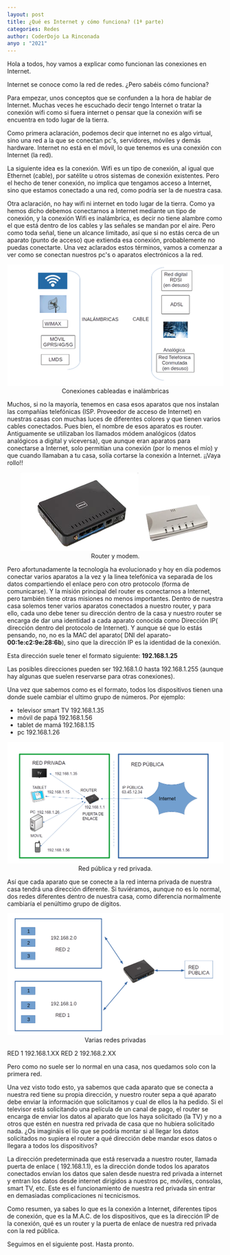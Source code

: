```yaml
---
layout: post
title: ¿Qué es Internet y cómo funciona? (1ª parte)
categories: Redes
author: CoderDojo La Rinconada
anyo : "2021"
---
```


Hola a todos, hoy vamos a explicar como funcionan las conexiones en Internet.

Internet se conoce como la red de redes. ¿Pero sabéis cómo funciona?

Para empezar, unos conceptos que se confunden a la hora de hablar de Internet. Muchas veces he escuchado decir tengo Internet o tratar la conexión wifi como si fuera internet o pensar que la conexión wifi se encuentra en todo lugar de la tierra.

Como primera aclaración, podemos decir que internet no es algo virtual, sino una red a la que se conectan pc's, servidores, móviles y demás hardware. Internet no está en el móvil, lo que tenemos es una conexión con Internet (la red).

La siguiente idea es la conexión. Wifi es un tipo de conexión, al igual que Ethernet (cable), por satélite u otros sistemas de conexión existentes. Pero el hecho de tener conexión, no implica que tengamos acceso a Internet, sino que estamos conectado a una red, como podría ser la de nuestra casa.

Otra aclaración, no hay wifi ni internet en todo lugar de la tierra. Como ya hemos dicho debemos conectarnos a Internet mediante un tipo de conexión, y la conexión Wifi es inalámbrica, es decir no tiene alambre como el que está dentro de los cables y las señales se mandan por el aire. Pero como toda señal, tiene un alcance limitado, así que si no estás cerca de un aparato (punto de acceso) que extienda esa conexión, probablemente no puedas conectarte.
Una vez aclarados estos términos, vamos a comenzar a ver como se conectan nuestros pc's o aparatos electrónicos a la red. 

<span style="display:block;text-align:center">![conexion]<br>Conexiones cableadas e inalámbricas</span>

Muchos, si no la mayoría, tenemos en casa esos aparatos que nos instalan las compañías telefónicas (ISP. Proveedor de acceso de Internet) en nuestras casas con muchas luces de diferentes colores y que tienen varios cables conectados. Pues bien, el nombre de esos aparatos es router. Antiguamente se utilizaban los llamados módem analógicos (datos analógicos a digital y viceversa), que aunque eran aparatos para conectarse a Internet, solo permitían una conexión (por lo menos el mío) y que cuando llamaban a tu casa, solía cortarse la conexión a Internet. ¡¡Vaya rollo!!

<span style="display:block;text-align:center">![router]![modem]<br>Router y modem.</span>

Pero afortunadamente la tecnología ha evolucionado y hoy en día podemos conectar varios aparatos a la vez y la linea telefónica va separada de los datos compartiendo el enlace pero con otro protocolo (forma de comunicarse).
Y la misión principal del router es conectarnos a Internet, pero también tiene otras misiones no menos importantes. Dentro de nuestra casa solemos tener varios aparatos conectados a nuestro router, y para ello, cada uno debe tener su dirección dentro de la casa y nuestro router se encarga de dar una identidad a cada aparato conocida como Dirección IP( dirección dentro del protocolo de Internet). Y aunque sé que lo estás pensando, no, no es la MAC del aparato( DNI del aparato-**00:1e:c2:9e:28:6b**), sino que la dirección IP es la identidad de la conexión. 

Esta dirección suele tener el formato siguiente:   **192.168.1.25** 

Las posibles direcciones pueden ser 192.168.1.0 hasta 192.168.1.255 (aunque hay algunas que suelen reservarse para otras conexiones).

Una vez que sabemos como es el formato, todos los dispositivos tienen una donde suele cambiar el ultimo grupo de números. Por ejemplo:

* televisor smart TV 192.168.1.35
* móvil de papá 192.168.1.56
* tablet de mamá 192.168.1.15
* pc 192.168.1.26


<span style="display:block;text-align:center">![red]<br>Red pública y red privada.</span>

Así que cada aparato que se conecte a la red interna privada de nuestra casa tendrá una dirección diferente. Si tuviéramos, aunque no es lo normal, dos redes diferentes dentro de nuestra casa, como diferencia normalmente cambiaría el penúltimo grupo de dígitos.

<span style="display:block;text-align:center">![redes]<br>Varias redes privadas</span>

RED 1 192.168.1.XX
RED 2 192.168.2.XX


Pero como no suele ser lo normal en una casa, nos quedamos solo con la primera red. 

Una vez visto todo esto, ya sabemos que cada aparato que se conecta a nuestra red tiene su propia dirección, y nuestro router sepa a qué aparato debe enviar la información que solicitamos y cual de ellos la ha pedido. Si el televisor está solicitando una película de un canal de pago, el router se encarga de enviar los datos al aparato que los haya solicitado (la TV) y no a otros que estén en nuestra red privada de casa que no hubiera solicitado nada. ¿Os imagináis el lío que se podría montar si al llegar los datos solicitados no supiera el router a qué dirección debe mandar esos datos o llegara a todos los dispositivos?


La dirección predeterminada que está reservada a nuestro router, llamada puerta de enlace ( 192.168.1.1), es la dirección donde todos los aparatos conectados envían los datos que salen desde nuestra red privada a internet y entran los datos desde internet dirigidos a nuestros pc, móviles, consolas, smart TV, etc. Este es el funcionamiento de nuestra red privada sin entrar en demasiadas complicaciones ni tecnicismos.

Como resumen, ya sabes lo que es la conexión a Internet, diferentes tipos de conexión, que es la M.A.C. de los dispositivos, que es la dirección IP de la conexión, qué es un router y la puerta de enlace de nuestra red privada con la red pública.

Seguimos en el siguiente post. Hasta pronto.



[red]: /images/redes.png
[redes]: /images/variasRedes.png
[router]: /images/router.png
[modem]: /images/modem.png
[conexion]: /images/conexion.png
